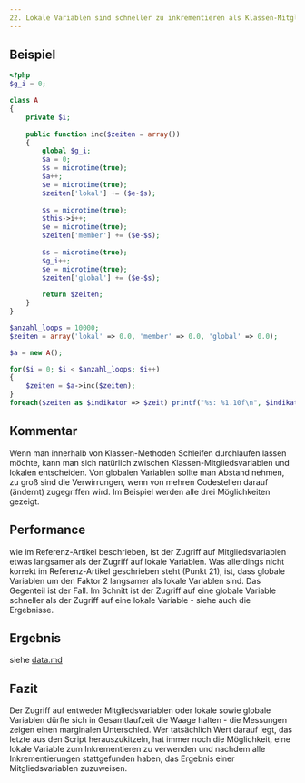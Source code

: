 ```yaml
---
22. Lokale Variablen sind schneller zu inkrementieren als Klassen-Mitgliedsvariablen
---
```


Beispiel
--------
```php
<?php
$g_i = 0;

class A
{
	private $i;
	
	public function inc($zeiten = array())
	{
		global $g_i;
		$a = 0;
		$s = microtime(true);
		$a++;
		$e = microtime(true);
		$zeiten['lokal'] += ($e-$s);
		
		$s = microtime(true);
		$this->i++;
		$e = microtime(true);
		$zeiten['member'] += ($e-$s);
		
		$s = microtime(true);
		$g_i++;
		$e = microtime(true);
		$zeiten['global'] += ($e-$s);
		
		return $zeiten;
	}
}

$anzahl_loops = 10000;
$zeiten = array('lokal' => 0.0, 'member' => 0.0, 'global' => 0.0);

$a = new A();

for($i = 0; $i < $anzahl_loops; $i++)
{
	$zeiten = $a->inc($zeiten);
}
foreach($zeiten as $indikator => $zeit) printf("%s: %1.10f\n", $indikator, ($zeit / $anzahl_loops));
```

Kommentar
---------
Wenn man innerhalb von Klassen-Methoden Schleifen durchlaufen lassen möchte, kann man sich natürlich zwischen Klassen-Mitgliedsvariablen und lokalen entscheiden. Von globalen Variablen sollte man Abstand nehmen, zu groß sind die Verwirrungen, wenn von mehren Codestellen darauf (ändernt) zugegriffen wird. Im Beispiel werden alle drei Möglichkeiten gezeigt.

Performance
-----------
wie im Referenz-Artikel beschrieben, ist der Zugriff auf Mitgliedsvariablen etwas langsamer als der Zugriff auf lokale Variablen. Was allerdings nicht korrekt im Referenz-Artikel geschrieben steht (Punkt 21), ist, dass globale Variablen um den Faktor 2 langsamer als lokale Variablen sind. Das Gegenteil ist der Fall. Im Schnitt ist der Zugriff auf eine globale Variable schneller als der Zugriff auf eine lokale Variable - siehe auch die Ergebnisse.

Ergebnis
--------

siehe [data.md](data.md)

Fazit
-----

Der Zugriff auf entweder Mitgliedsvariablen oder lokale sowie globale Variablen dürfte sich in Gesamtlaufzeit die Waage halten - die Messungen zeigen einen marginalen Unterschied. Wer tatsächlich Wert darauf legt, das letzte aus den Script herauszukitzeln, hat immer noch die Möglichkeit, eine lokale Variable zum Inkrementieren zu verwenden und nachdem alle Inkrementierungen stattgefunden haben, das Ergebnis einer Mitgliedsvariablen zuzuweisen.